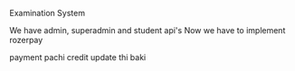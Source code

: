 Examination System

We have admin, superadmin and student api's Now we have to implement rozerpay

payment pachi credit update thi baki